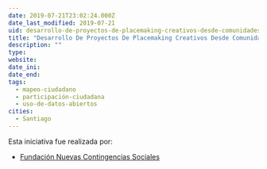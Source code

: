 ```yaml
---
date: 2019-07-21T23:02:24.000Z
date_last_modified: 2019-07-21
uid: desarrollo-de-proyectos-de-placemaking-creativos-desde-comunidades
title: "Desarrollo De Proyectos De Placemaking Creativos Desde Comunidades"
description: ""
type: 
website: 
date_ini: 
date_end: 
tags:
  - mapeo-ciudadano
  - participación-ciudadana
  - uso-de-datos-abiertos
cities: 
  - Santiago
---
```


Esta iniciativa fue realizada por:

- [Fundación Nuevas Contingencias Sociales](/organizaciones/fundacion-nuevas-contingencias-sociales)
